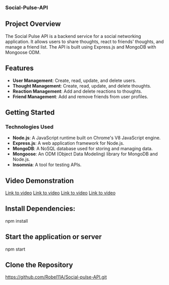 ### Social-Pulse-API


## Project Overview

The Social Pulse API is a backend service for a social networking application. It allows users to share thoughts, react to friends' thoughts, and manage a friend list. The API is built using Express.js and MongoDB with Mongoose ODM.

## Features

- **User Management**: Create, read, update, and delete users.
- **Thought Management**: Create, read, update, and delete thoughts.
- **Reaction Management**: Add and delete reactions to thoughts.
- **Friend Management**: Add and remove friends from user profiles.

## Getting Started

### Technologies Used
- **Node.js**: A JavaScript runtime built on Chrome's V8 JavaScript engine.
- **Express.js**: A web application framework for Node.js.
- **MongoDB**: A NoSQL database used for storing and managing data.
- **Mongoose**: An ODM (Object Data Modeling) library for MongoDB and Node.js.
- **Insomnia**: A tool for testing APIs.


## Video Demonstration
   [Link to video](./assets/users.mov)
   [Link to video](./assets/users%20id.mov)
   [Link to video](./assets/post.mov)
   [Link to video](./assets/delete%20and%20put.mov)


   ## Install Dependencies:
   npm install 

   ## Start the application or server
   npm start



 ## Clone the Repository
https://github.com/Robel11A/Social-pulse-API.git

   

  

   
   
   

